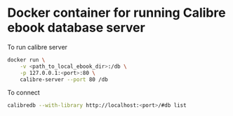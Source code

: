 # Docker container for running Calibre ebook database server

To run calibre server

```sh
docker run \
    -v <path_to_local_ebook_dir>:/db \
    -p 127.0.0.1:<port>:80 \
    calibre-server --port 80 /db
```

To connect

```sh
calibredb --with-library http://localhost:<port>/#db list
```

